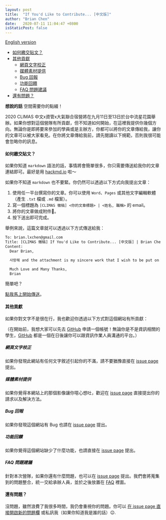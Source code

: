 ```yaml
---
layout: post
title:  "If You'd Like to Contribute... [中文版]"
author: "Brian Chen"
date:   2020-07-11 11:04:47 +0800
isStaticPost: false
---
```


[English version](https://climas.now.sh/2020/07/11/if-youd-like-to-contribute/)

- [如何繳交貼文？](#如何繳交貼文)
- [其他貢獻](#其他貢獻)
  - [網頁文字校正](#網頁文字校正)
  - [媒體素材提供](#媒體素材提供)
  - [Bug 回報](#bug-回報)
  - [功能回饋](#功能回饋)
  - [FAQ 問題建議](#faq-問題建議)
- [還有問題？](#還有問題)

**想說的話** 空間需要你的點綴！

2020 CLIMAS 中文x資管x大氣聯合宿營將在九月11日至13日於台中流星花園舉辦。如果你想對這個營隊有所貢獻，但不知道如何開始，在這裡我提供你幾個方向。無論你是即將要來參加的學員或是主辦方，你都可以將你的文章傳給我，讓你的文章可以被大家看見。在你將文章傳給我前，請先閱讀以下規範，否則我很可能會忽略你的訊息。

#### 如何繳交貼文？

如果你知道 `markdown` 語法的話，事情將會簡單很多，你只需要傳送給我你的文章連結即可。最好是用 [hackmd.io](https://hackmd.io/?nav=overview) 啦～

如果你不知道 `markdown` 也不要緊。你仍然可以透過以下方式向我提出文章：

1. 使用任一平台撰寫你的文章。你可以使用 `Word`、`Pages` 或其他文字編輯軟體（產生 `.txt` 檔或 `.md` 檔案）。
2. 寫一個標題為 `[CLIMAS 徵稿] <你的文章標題> | <姓名, 職稱>` 的 email。
3. 將你的文章做成附件。
4. 按下送出即可完成。

舉例來說，這篇文章就可以透過以下方式傳送給我：
```txt
To: brian.lxchen@gmail.com
Title: [CLIMAS 徵稿] If You'd Like to Contribute... [中文版] | Brian Chen, 資管二
Content: 
  Dear Brian,

  사랑해 and the attachment is my sincere work that I wish to be put on the website.

  Much Love and Many Thanks,
  Brian
```

簡單吧？

[點我馬上開始傳送](mailto:brian.lxchen@gmail.com)。

#### 其他貢獻
如果你對文字不是很在行，我也歡迎你透過以下方式對這個網站有所貢獻：

（在開始前，我想大家可以先去 [GitHub](https://github.com) 申請一個帳號！無論你是不是資訊相關的學生，[GitHub](https://github.com) 都是一個在日後讓你可以跟資訊作業人員溝通的平台。）

##### 網頁文字校正
如果你發現此網站有任何文字敘述引起你的不滿，請不要猶豫直接在 [issue page](https://github.com/icheft/2020climas/issues/new?assignees=&labels=&template=wordings-report.md&title=%5B網站文字校正%5D) 提出。

##### 媒體素材提供
如果你覺得本網站上的那個影像讓你噁心想吐，歡迎在 [issue page](https://github.com/icheft/2020climas/issues/new?assignees=&labels=&template=media-content-submission.md&title=%5B媒體素材提供%5D) 直接提出你的請求以及解決方法。

##### Bug 回報
如果你發現這個網站有 Bug 也請在 [issue page](https://github.com/icheft/2020climas/issues/new?assignees=&labels=&template=bug_report.md&title=%5BBUG%5D) 提出。

##### 功能回饋
如果你覺得這個網站缺少了什麼功能，也請直接在 [issue page](https://github.com/icheft/2020climas/issues/new?assignees=&labels=&template=feature_request.md&title=%5BFEATURE%5D) 提出。

##### FAQ 問題建議
針對本次營隊，如果你還有什麼問題，也可以在 [issue page](https://github.com/icheft/2020climas/issues/new?assignees=&labels=&template=faq_submission.md&title=%5BFAQ%5D) 提出。我們會將蒐集到的問題整合，統一交給承辦人員，並於之後放置在 [FAQ](https://climas.now.sh/faq/) 裡面。


#### 還有問題？
沒問題，雖然浪費了我很多時間，我仍會重視你的問題。你可以 [在 issue page 直接開啟新的問題欄](https://github.com/icheft/2020climas/issues/new) 或私訊我（如果你知道我是誰的話）😉.